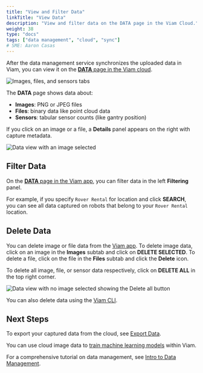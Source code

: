 ```yaml
---
title: "View and Filter Data"
linkTitle: "View Data"
description: "View and filter data on the DATA page in the Viam Cloud."
weight: 38
type: "docs"
tags: ["data management", "cloud", "sync"]
# SME: Aaron Casas
---
```


After the data management service synchronizes the uploaded data in Viam, you can view it on the [**DATA** page in the Viam cloud](https://app.viam.com/data/view).

![Images, files, and sensors tabs](/manage/data/tabs.png)

The **DATA** page shows data about:

- **Images**: PNG or JPEG files
- **Files**: binary data like point cloud data
- **Sensors**: tabular sensor counts (like gantry position)

If you click on an image or a file, a **Details** panel appears on the right with capture metadata.

![Data view with an image selected](/manage/data/data_view.png)

## Filter Data

On the [**DATA** page in the Viam app](https://app.viam.com/data/view), you can filter data in the left **Filtering** panel.

For example, if you specify `Rover Rental` for location and click **SEARCH**, you can see all data captured on robots that belong to your `Rover Rental` location.

## Delete Data

You can delete image or file data from the [Viam app](https://app.viam.com).
To delete image data, click on an image in the **Images** subtab and click on **DELETE SELECTED**.
To delete a file, click on the file  in the **Files** subtab and click the **Delete** icon.

To delete all image, file, or sensor data respectively, click on **DELETE ALL** in the top right corner.

![Data view with no image selected showing the Delete all button](/manage/data/delete_all.png)

You can also delete data using the [Viam CLI](../../cli/).

## Next Steps

To export your captured data from the cloud, see [Export Data](../export/).

You can use cloud image data to [train machine learning models](../../ml/train-model/) within Viam.

For a comprehensive tutorial on data management, see [Intro to Data Management](../../../tutorials/services/data-management-tutorial/).
